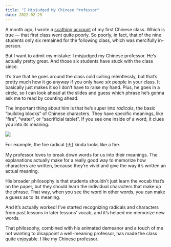 ```yaml
---
title: "I Misjudged My Chinese Professor"
date: 2022-02-25
---
```


A month ago, I wrote a [scathing account](https://benborgers.com/posts/2022-01-21#a-painful-first-class) of my first Chinese class. Which is true — that first class went quite poorly. So poorly, in fact, that of the nine students only six remained for the following class, which was mercifully in-person.

But I want to admit my mistake: I misjudged my Chinese professor. He’s actually pretty great. And those six students have stuck with the class since.

It’s true that he goes around the class cold calling relentlessly, but that’s pretty much how it go anyway if you only have _six_ people in your class. It basically just makes it so I don’t have to raise my hand. Plus, he goes in a circle, so I can look ahead at the slides and guess which phrase he’s gonna ask me to read by counting ahead.

The important thing about him is that he’s super into _radicals_, the basic “building blocks” of Chinese characters. They have specific meanings, like “fire”, “water”, or “sacrificial tablet”. If you see one inside of a word, it clues you into its meaning.

![](/posts/chinese4/Radical-fire-0efff619.jpg)

For example, the fire radical (火) kinda looks like a fire.

My professor loves to break down words for us into their meanings. The explanations actually make for a really good way to memorize how characters are written, because they’re vivid and give the way it’s written an actual meaning.

His broader philosophy is that students shouldn’t just learn the vocab that’s on the paper, but they should learn the individual characters that make up the phrase. That way, when you see the word in other words, you can make a guess as to its meaning.

And it’s actually worked! I’ve started recognizing radicals and characters from past lessons in later lessons’ vocab, and it’s helped me memorize new words.

That philosophy, combined with his animated demeanor and a touch of me not wanting to disappoint a well-meaning professor, has made the class quite enjoyable. I like my Chinese professor.
